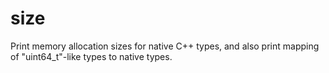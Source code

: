 # size

Print memory allocation sizes for native C++ types, and also print mapping of "uint64_t"-like types to native types.
